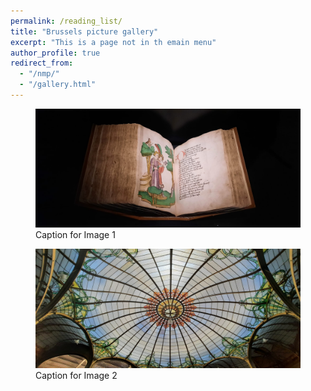 ```yaml
---
permalink: /reading_list/
title: "Brussels picture gallery"
excerpt: "This is a page not in th emain menu"
author_profile: true
redirect_from: 
  - "/nmp/"
  - "/gallery.html"
---
```


<div class="gallery">
  <figure>
    <img src="/images/brussels/bourgogne.jpg" alt="Hometown Image 1">
    <figcaption>Caption for Image 1</figcaption>
  </figure>

  <figure>
    <img src="/images/brussels/hotel_van_eetvelde.jpg" alt="Hometown Image 2">
    <figcaption>Caption for Image 2</figcaption>
  </figure>

  <!-- Add more images and captions as needed -->
</div>
